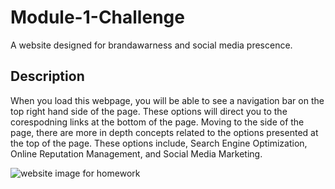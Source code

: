 # Module-1-Challenge
A website designed for brandawarness and social media prescence.

## Description
When you load this webpage, you will be able to see a navigation bar on the top right hand side of the page. These options will direct you to the corespodning links at the bottom of the page. Moving to the side of the page, there are more in depth concepts related to the options presented at the top of the page. These options include, Search Engine Optimization, Online Reputation Management, and Social Media Marketing.


![website image for homework](https://user-images.githubusercontent.com/114364879/196083313-1112cc18-fcb0-4bf8-9573-30e50850a42e.png)
